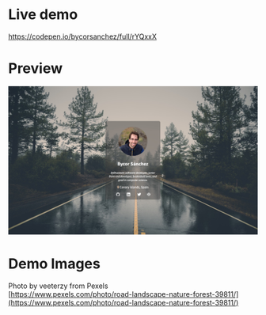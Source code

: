 # Live demo
https://codepen.io/bycorsanchez/full/rYQxxX

# Preview

![Preview](images/preview.jpg)

# Demo Images

Photo by veeterzy from Pexels  
 [https://www.pexels.com/photo/road-landscape-nature-forest-39811/](https://www.pexels.com/photo/road-landscape-nature-forest-39811/)